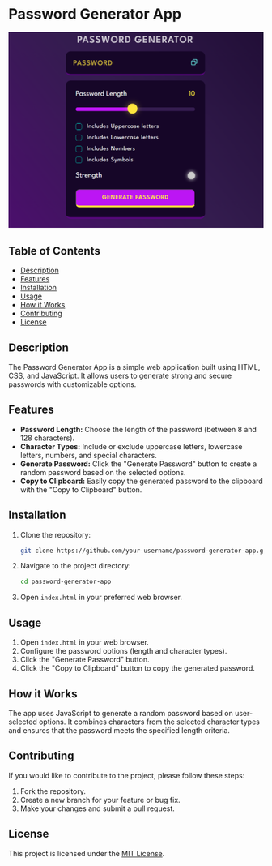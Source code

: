 # Password Generator App

![Password Generator App](passwordGen.png)

## Table of Contents
- [Description](#description)
- [Features](#features)
- [Installation](#installation)
- [Usage](#usage)
- [How it Works](#how-it-works)
- [Contributing](#contributing)
- [License](#license)

## Description

The Password Generator App is a simple web application built using HTML, CSS, and JavaScript. It allows users to generate strong and secure passwords with customizable options.

## Features

- **Password Length:** Choose the length of the password (between 8 and 128 characters).
- **Character Types:** Include or exclude uppercase letters, lowercase letters, numbers, and special characters.
- **Generate Password:** Click the "Generate Password" button to create a random password based on the selected options.
- **Copy to Clipboard:** Easily copy the generated password to the clipboard with the "Copy to Clipboard" button.

## Installation

1. Clone the repository:

    ```bash
    git clone https://github.com/your-username/password-generator-app.git
    ```

2. Navigate to the project directory:

    ```bash
    cd password-generator-app
    ```

3. Open `index.html` in your preferred web browser.

## Usage

1. Open `index.html` in your web browser.
2. Configure the password options (length and character types).
3. Click the "Generate Password" button.
4. Click the "Copy to Clipboard" button to copy the generated password.

## How it Works

The app uses JavaScript to generate a random password based on user-selected options. It combines characters from the selected character types and ensures that the password meets the specified length criteria.

## Contributing

If you would like to contribute to the project, please follow these steps:

1. Fork the repository.
2. Create a new branch for your feature or bug fix.
3. Make your changes and submit a pull request.

## License

This project is licensed under the [MIT License](LICENSE).
